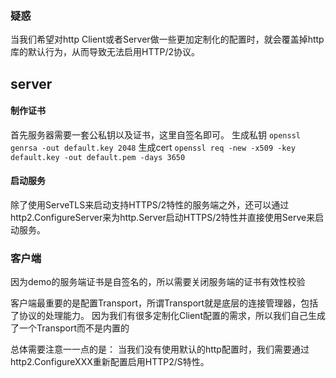 ### 疑惑
当我们希望对http Client或者Server做一些更加定制化的配置时，就会覆盖掉http库的默认行为，从而导致无法启用HTTP/2协议。


## server
#### 制作证书

首先服务器需要一套公私钥以及证书，这里自签名即可。
生成私钥
`openssl genrsa -out default.key 2048`
生成cert
`openssl req -new -x509 -key default.key -out default.pem -days 3650`

#### 启动服务
除了使用ServeTLS来启动支持HTTPS/2特性的服务端之外，还可以通过http2.ConfigureServer来为http.Server启动HTTPS/2特性并直接使用Serve来启动服务。


### 客户端
因为demo的服务端证书是自签名的，所以需要关闭服务端的证书有效性校验

客户端最重要的是配置Transport，所谓Transport就是底层的连接管理器，包括了协议的处理能力。
因为我们有很多定制化Client配置的需求，所以我们自己生成了一个Transport而不是内置的


总体需要注意一一点的是：
当我们没有使用默认的http配置时，我们需要通过http2.ConfigureXXX重新配置启用HTTP2/S特性。